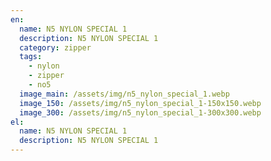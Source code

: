 ```yaml
---
en:
  name: N5 NYLON SPECIAL 1
  description: N5 NYLON SPECIAL 1
  category: zipper
  tags:
    - nylon
    - zipper
    - no5
  image_main: /assets/img/n5_nylon_special_1.webp
  image_150: /assets/img/n5_nylon_special_1-150x150.webp
  image_300: /assets/img/n5_nylon_special_1-300x300.webp
el:
  name: N5 NYLON SPECIAL 1
  description: N5 NYLON SPECIAL 1
---
```

